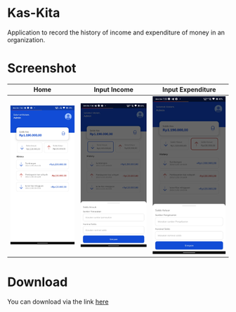 # Kas-Kita
Application to record the history of income and expenditure of money in an organization. 

# Screenshot
Home             |  Input Income  | Input Expenditure
:-------------------------:|:-------------------------: |:-------------------------:
<img src="ss/ss1.jpg" alt="Home Screen" width="240px" height="auto">  |  <img src="ss/ss2.jpg" alt="Input Income" width="240px" height="auto">  | <img src="ss/ss3.jpg" alt="Input Expenditure" width="240px" height="auto"> 
# Download
You can download via the link <a href="https://github.com/akbarabdul80/Kas-Kita/releases/download/v1.0/Kas.Kita.V.1.0.apk">here</a>

